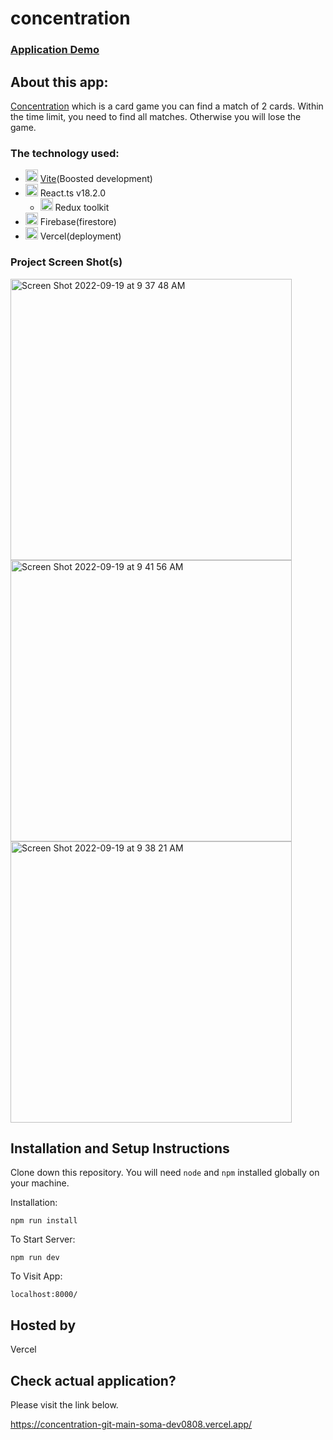 # concentration

### [Application Demo](https://concentration-git-main-soma-dev0808.vercel.app/)

## About this app:
 
[Concentration](https://en.wikipedia.org/wiki/Concentration_(card_game)) which is a card game you can find a match of 2 cards. Within the time limit, you need to find all matches. Otherwise you will lose the game.

### The technology used:
 - <img width="20" alt="vite logo" src="https://user-images.githubusercontent.com/55787141/192159976-6af8f83f-73ed-4c5b-b577-be4eeb7eb28d.png"> [Vite](https://vitejs.dev/)(Boosted development) 
 - <img width="20" alt="react logo" src="https://user-images.githubusercontent.com/55787141/192160993-03f102a0-d47d-49ae-a402-e4a9a80523ec.png"> React.ts v18.2.0
    - <img width="20" alt="vercel-icon-dark" src="https://user-images.githubusercontent.com/55787141/192161704-f3bb0f19-d65a-487f-88ef-0df01a27b794.svg"> Redux toolkit
 -  <img width="20" alt="vercel-icon-dark" src="https://user-images.githubusercontent.com/55787141/192341801-2eaae9ab-da73-4b0e-b474-5388cd739048.png"> Firebase(firestore)
 -  <img width="20" alt="vercel-icon-dark" src="https://user-images.githubusercontent.com/55787141/192161251-856be567-c1ff-4568-808d-1f7ef29d97a8.png"> Vercel(deployment)

### Project Screen Shot(s)

<div>
<img width="450" alt="Screen Shot 2022-09-19 at 9 37 48 AM" src="https://user-images.githubusercontent.com/55787141/191069438-1ece2429-b184-4ead-b73a-b050d8ffad71.png">

<br>

<img width="450" alt="Screen Shot 2022-09-19 at 9 41 56 AM" src="https://user-images.githubusercontent.com/55787141/191069527-37770164-7727-4dc6-883d-dd00c2d66b5c.png">

<br>

<img width="450" alt="Screen Shot 2022-09-19 at 9 38 21 AM" src="https://user-images.githubusercontent.com/55787141/191069480-c35f2f95-1b64-4a29-9bd7-b696e2d18fdc.png">

</div>


## Installation and Setup Instructions

Clone down this repository. You will need `node` and `npm` installed globally on your machine.  

Installation:

`npm run install`  

To Start Server:

`npm run dev`

To Visit App: 

`localhost:8000/` 

## Hosted by
  Vercel

## Check actual application?

Please visit the link below.

https://concentration-git-main-soma-dev0808.vercel.app/
